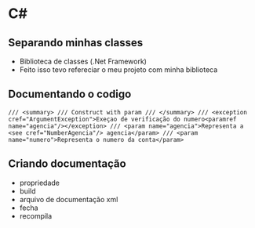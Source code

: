 # C#


## Separando minhas classes 
- Biblioteca de classes (.Net Framework)
- Feito isso tevo refereciar o meu projeto com minha biblioteca

## Documentando o codigo

`
/// <summary>
        /// Construct with param
        /// </summary>
        /// <exception cref="ArgumentException">Exeçao de verificação do numero<paramref name="agencia"/></exception>
        /// <param name="agencia">Representa a <see cref="NumberAgencia"/> agencia</param>
        /// <param name="numero">Representa o numero da conta</param>
`

## Criando documentação
- propriedade
- build
- arquivo de documentação xml
- fecha
- recompila
